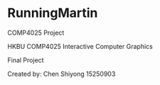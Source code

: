 # RunningMartin
COMP4025 Project

HKBU COMP4025 
Interactive Computer Graphics

Final Project

Created by: Chen Shiyong 15250903
